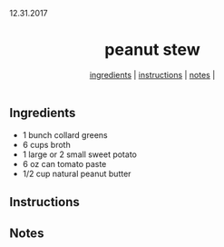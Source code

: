 <span align="right">12.31.2017</span>

<h1 align="center">peanut stew</h1>

<div align="center">
  <a href="#ingredients">ingredients</a> | 
  <a href="#instructions">instructions</a> | 
  <a href="#notes">notes</a> | 
</div>
<br>

## Ingredients
- 1 bunch collard greens
- 6 cups broth
- 1 large or 2 small sweet potato
- 6 oz can tomato paste
- 1/2 cup natural peanut butter

## Instructions

## Notes

